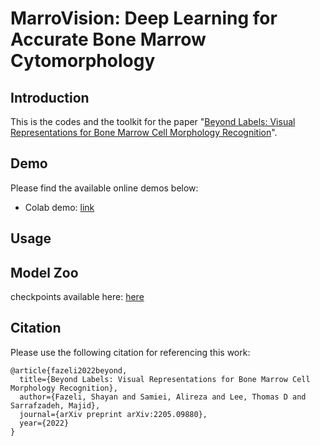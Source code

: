 # MarroVision: Deep Learning for Accurate Bone Marrow Cytomorphology


## Introduction
This is the codes and the toolkit for the paper "[Beyond Labels: Visual Representations for Bone Marrow Cell Morphology Recognition](https://arxiv.org/abs/2205.09880)".

## Demo
Please find the available online demos below:

* Colab demo: [link](https://colab.research.google.com/drive/10LwInFI251Onwua5qdDRr2znowIDiYCP?usp=sharing)

## Usage

## Model Zoo
checkpoints available here: [here](https://drive.google.com/drive/u/1/folders/1AqcsUmm5XzAYFMBP9V3IgwHctjPSEsOe)


## Citation
Please use the following citation for referencing this work:

```
@article{fazeli2022beyond,
  title={Beyond Labels: Visual Representations for Bone Marrow Cell Morphology Recognition},
  author={Fazeli, Shayan and Samiei, Alireza and Lee, Thomas D and Sarrafzadeh, Majid},
  journal={arXiv preprint arXiv:2205.09880},
  year={2022}
}
```
